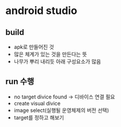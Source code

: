# android studio

## build
- apk로 만들어진 것
- 많은 체계가 있는 것을 만든다는 뜻
- 나무가 뿌리 내리듯 아래 구성요소가 많음 

## run 수행
- no target divice found -> 디바이스 연결 필요
- create visual divice
- image select(실행될 운영체제의 버전 선택)
- target를 정하고 해보기

